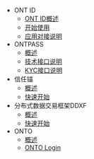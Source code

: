 
- ONT ID
  - [ONT ID概述](docs-cn/ontid/overview.md)
  - [开始使用](docs-cn/ontid/get_started.md)
  - [应用对接说明](docs-cn/ontid/ontid-login.md)
- ONTPASS
  - [概述](docs-cn/ontpass/overview.md)
  - [技术接口说明](docs-cn/ontpass/specification.md)
  - [KYC接口说明](docs-cn/ontpass/ontid-kyc-h5.md)
- 信任锚
  - [概述](docs-cn/taconnector/01-overview.md)
  - [快速开始](docs-cn/taconnector/02-get-started.md)
- 分布式数据交易框架DDXF
  - [概述](docs-cn/ddxf/01-overview.md)
  - [快速开始](docs-cn/ddxf/02-get-started.md)
- ONTO
  - [概述](docs-cn/onto/overview.md)
  - [ONTO Login](docs-cn/onto/ONTO_login.md)
